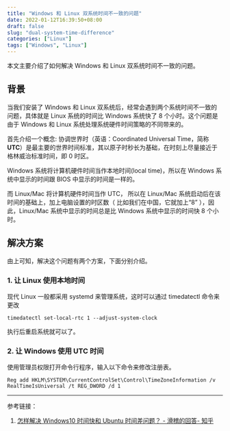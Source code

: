 ```yaml
---
title: "Windows 和 Linux 双系统时间不一致的问题"
date: 2022-01-12T16:39:50+08:00
draft: false
slug: "dual-system-time-difference"
categories: ["Linux"]
tags: ["Windows", "Linux"]
---
```


本文主要介绍了如何解决 Windows 和 Linux 双系统时间不一致的问题。

<!--more-->

## 背景

当我们安装了 Windows 和 Linux 双系统后，经常会遇到两个系统时间不一致的问题，具体就是 Linux 系统的时间比 Windows 系统快了 8 个小时。这个问题是由于 Windows 和 Linux 系统处理系统硬件时间策略的不同带来的。

首先介绍一个概念:
协调世界时（英语：Coordinated Universal Time，简称 **UTC**）是最主要的世界时间标准，其以原子时秒长为基础，在时刻上尽量接近于格林威治标准时间，即 0 时区。

Windows 系统将计算机硬件时间当作本地时间(local time)，所以在 Windows 系统中显示的时间跟 BIOS 中显示的时间是一样的。

而 Linux/Mac 将计算机硬件时间当作 UTC， 所以在 Linux/Mac 系统启动后在该时间的基础上，加上电脑设置的时区数（ 比如我们在中国，它就加上“8” ），因此，Linux/Mac 系统中显示的时间总是比 Windows 系统中显示的时间快 8 个小时。

## 解决方案

由上可知，解决这个问题有两个方案，下面分别介绍。

### 1. 让 Linux 使用本地时间

现代 Linux 一般都采用 systemd 来管理系统，这时可以通过 timedatectl 命令来更改

```
timedatectl set-local-rtc 1 --adjust-system-clock
```

执行后重启系统就可以了。

### 2. 让 Windows 使用 UTC 时间

使用管理员权限打开命令行程序，输入以下命令来修改注册表。

```
Reg add HKLM\SYSTEM\CurrentControlSet\Control\TimeZoneInformation /v RealTimeIsUniversal /t REG_DWORD /d 1
```

---

参考链接：

1. [怎样解决 Windows10 时间快和 Ubuntu 时间差问题？ - 滑稽的回答- 知乎](https://www.zhihu.com/question/46525639/answer/157272414)
